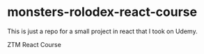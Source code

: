 # monsters-rolodex-react-course

This is just a repo for a small project in react that I took on Udemy.

ZTM React Course
